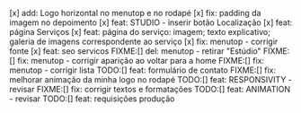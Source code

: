 [x] add: Logo horizontal no menutop e no rodapé
[x] fix: padding da imagem no depoimento
[x] feat: STUDIO - inserir botão Localização
[x] feat: página Serviços
[x] feat: página do serviço: imagem; texto explicativo; galeria de imagens correspondente ao serviço
[x] fix: menutop - corrigir fonte
[x] feat: seo servicos
FIXME:[] del: menutop - retirar "Estúdio"
FIXME:[] fix: menutop - corrigir aparição ao voltar para a home
FIXME:[] fix: menutop - corrigir lista
TODO:[] feat: formulário de contato
FIXME:[] fix: melhorar animação da minha logo no rodapé
TODO:[] feat: RESPONSIVITY - revisar
FIXME:[] fix: corrigir textos e formatações
TODO:[] feat: ANIMATION - revisar
TODO:[] feat: requisições produção
